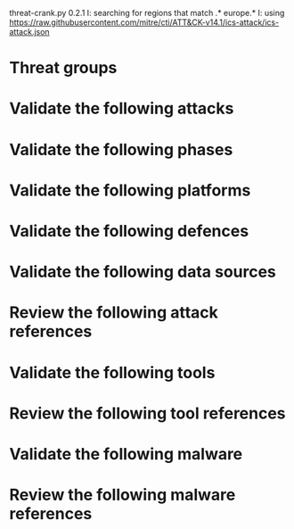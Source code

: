 threat-crank.py 0.2.1
I: searching for regions that match .* europe.*
I: using https://raw.githubusercontent.com/mitre/cti/ATT&CK-v14.1/ics-attack/ics-attack.json
# Threat groups


# Validate the following attacks


# Validate the following phases


# Validate the following platforms


# Validate the following defences


# Validate the following data sources


# Review the following attack references


# Validate the following tools


# Review the following tool references


# Validate the following malware


# Review the following malware references


